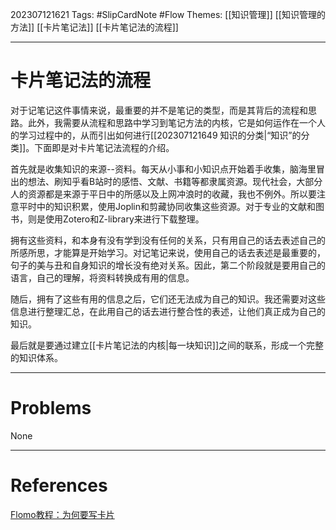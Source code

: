 202307121621
Tags: #SlipCardNote #Flow
Themes: [[知识管理]] [[知识管理的方法]] [[卡片笔记法]] [[卡片笔记法的流程]]

--- 
# 卡片笔记法的流程
对于记笔记这件事情来说，最重要的并不是笔记的类型，而是其背后的流程和思路。此外，我需要从流程和思路中学习到笔记方法的内核，它是如何运作在一个人的学习过程中的，从而引出如何进行[[202307121649 知识的分类|“知识”的分类]]。下面即是对卡片笔记法流程的介绍。

首先就是收集知识的来源--资料。每天从小事和小知识点开始着手收集，脑海里冒出的想法、刷知乎看B站时的感悟、文献、书籍等都隶属资源。现代社会，大部分人的资源都是来源于平日中的所感以及上网冲浪时的收藏，我也不例外。所以要注意平时中的知识积累，使用Joplin和剪藏协同收集这些资源。对于专业的文献和图书，则是使用Zotero和Z-library来进行下载整理。

拥有这些资料，和本身有没有学到没有任何的关系，只有用自己的话去表述自己的所感所思，才能算是开始学习。对记笔记来说，使用自己的话去表述是最重要的，句子的美与丑和自身知识的增长没有绝对关系。因此，第二个阶段就是要用自己的语言，自己的理解，将资料转换成有用的信息。

随后，拥有了这些有用的信息之后，它们还无法成为自己的知识。我还需要对这些信息进行整理汇总，在此用自己的话去进行整合性的表述，让他们真正成为自己的知识。

最后就是要通过建立[[卡片笔记法的内核|每一块知识]]之间的联系，形成一个完整的知识体系。


---
# Problems
None

---
# References
[Flomo教程：为何要写卡片](https://help.flomoapp.com/thinking/write-card.html)
